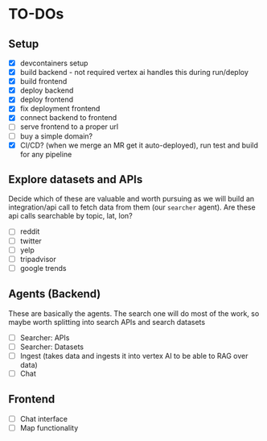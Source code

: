 # TO-DOs

## Setup
- [x] devcontainers setup
- [x] build backend - not required vertex ai handles this during run/deploy
- [x] build frontend
- [x] deploy backend
- [x] deploy frontend
- [x] fix deployment frontend
- [x] connect backend to frontend
- [ ] serve frontend to a proper url
- [ ] buy a simple domain?
- [x] CI/CD? (when we merge an MR get it auto-deployed), run test and build for any pipeline

## Explore datasets and APIs
Decide which of these are valuable and worth pursuing as we will build an integration/api call to fetch data from them (our `searcher` agent). Are these api calls searchable by topic, lat, lon?

- [ ] reddit
- [ ] twitter
- [ ] yelp
- [ ] tripadvisor
- [ ] google trends

## Agents (Backend)
These are basically the agents. The search one will do most of the work, so maybe worth splitting into search APIs and search datasets

- [ ] Searcher: APIs
- [ ] Searcher: Datasets
- [ ] Ingest (takes data and ingests it into vertex AI to be able to RAG over data)
- [ ] Chat

## Frontend
- [ ] Chat interface
- [ ] Map functionality
